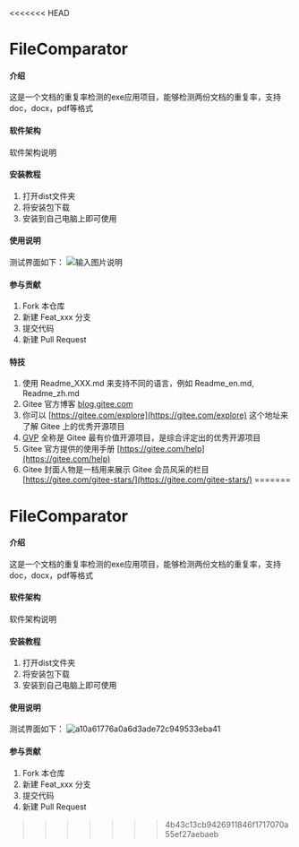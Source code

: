 <<<<<<< HEAD
# FileComparator

#### 介绍
这是一个文档的重复率检测的exe应用项目，能够检测两份文档的重复率，支持doc，docx，pdf等格式

#### 软件架构
软件架构说明


#### 安装教程

1.  打开dist文件夹
2.  将安装包下载
3.  安装到自己电脑上即可使用

#### 使用说明

测试界面如下：
![输入图片说明](https://foruda.gitee.com/images/1745965753085376147/cbf1dea3_8636522.png "屏幕截图")

#### 参与贡献

1.  Fork 本仓库
2.  新建 Feat_xxx 分支
3.  提交代码
4.  新建 Pull Request


#### 特技

1.  使用 Readme\_XXX.md 来支持不同的语言，例如 Readme\_en.md, Readme\_zh.md
2.  Gitee 官方博客 [blog.gitee.com](https://blog.gitee.com)
3.  你可以 [https://gitee.com/explore](https://gitee.com/explore) 这个地址来了解 Gitee 上的优秀开源项目
4.  [GVP](https://gitee.com/gvp) 全称是 Gitee 最有价值开源项目，是综合评定出的优秀开源项目
5.  Gitee 官方提供的使用手册 [https://gitee.com/help](https://gitee.com/help)
6.  Gitee 封面人物是一档用来展示 Gitee 会员风采的栏目 [https://gitee.com/gitee-stars/](https://gitee.com/gitee-stars/)
=======
# FileComparator

#### 介绍
这是一个文档的重复率检测的exe应用项目，能够检测两份文档的重复率，支持doc，docx，pdf等格式

#### 软件架构
软件架构说明


#### 安装教程

1.  打开dist文件夹
2.  将安装包下载
3.  安装到自己电脑上即可使用

#### 使用说明

测试界面如下：
![a10a61776a0a6d3ade72c949533eba41](https://github.com/user-attachments/assets/c52a812d-d999-48af-a371-9a60e52a17e3)


#### 参与贡献

1.  Fork 本仓库
2.  新建 Feat_xxx 分支
3.  提交代码
4.  新建 Pull Request
>>>>>>> 4b43c13cb9426911846f1717070a55ef27aebaeb

